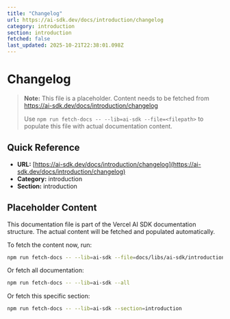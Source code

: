 ```yaml
---
title: "Changelog"
url: https://ai-sdk.dev/docs/introduction/changelog
category: introduction
section: introduction
fetched: false
last_updated: 2025-10-21T22:38:01.098Z
---
```


# Changelog

> **Note:** This file is a placeholder. Content needs to be fetched from https://ai-sdk.dev/docs/introduction/changelog
>
> Use `npm run fetch-docs -- --lib=ai-sdk --file=<filepath>` to populate this file with actual documentation content.

## Quick Reference

- **URL:** [https://ai-sdk.dev/docs/introduction/changelog](https://ai-sdk.dev/docs/introduction/changelog)
- **Category:** introduction
- **Section:** introduction

## Placeholder Content

This documentation file is part of the Vercel AI SDK documentation structure.
The actual content will be fetched and populated automatically.

To fetch the content now, run:

```bash
npm run fetch-docs -- --lib=ai-sdk --file=docs/libs/ai-sdk/introduction/changelog.md
```

Or fetch all documentation:

```bash
npm run fetch-docs -- --lib=ai-sdk --all
```

Or fetch this specific section:

```bash
npm run fetch-docs -- --lib=ai-sdk --section=introduction
```
